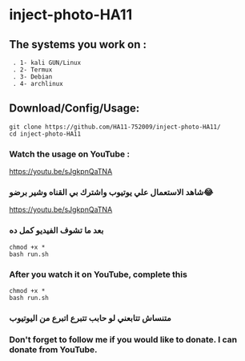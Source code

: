 # inject-photo-HA11
## The systems you work on :
     . 1- kali GUN/Linux
     . 2- Termux
     . 3- Debian
     . 4- archlinux
## Download/Config/Usage:
```
git clone https://github.com/HA11-752009/inject-photo-HA11/
cd inject-photo-HA11
```
### Watch the usage on YouTube :
https://youtu.be/sJgkpnQaTNA
### شاهد الاستعمال علي يوتيوب واشترك بي القناه وشير برضو😂
https://youtu.be/sJgkpnQaTNA
### بعد ما تشوف الفيديو كمل ده
```
chmod +x *
bash run.sh
```
### After you watch it on YouTube, complete this
```
chmod +x *
bash run.sh
```
### متنساش تتابعني لو حابب تتبرع اتبرع من اليوتيوب
### Don't forget to follow me if you would like to donate. I can donate from YouTube.
